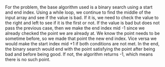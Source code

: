 For the problem, the base algorithm used is a binary search using a start and end index. 
Using a while loop, we continue to find the middle of the input array and see if the value is bad. 
If it is, we need to check the value to the right and left to see if it is the first or not. 
If the value is bad but does not pass the previous case, then we make the end index mid -1 since we already checked the point we are already at. 
We know the point needs to be sometime before, so we made that point the new end index. 
Vice versa we would make the start index mid +1 if both conditions are not met. 
In the end, the binary search would end with the point satisfying the point after being bad and before being good. 
If not, the algorithm returns -1, which means there is no such point.
